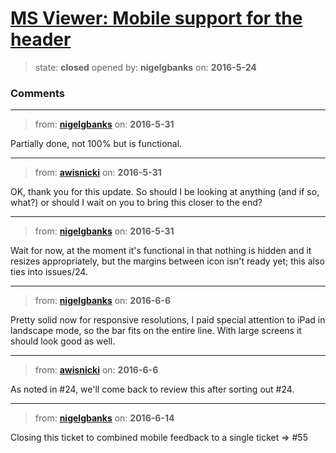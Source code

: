 # [MS Viewer: Mobile support for the header](https://github.com/livingstoneonline/livingstoneonline/issues/44)

> state: **closed** opened by: **nigelgbanks** on: **2016-5-24**



### Comments

---
> from: [**nigelgbanks**](https://github.com/livingstoneonline/livingstoneonline/issues/44#issuecomment-222726907) on: **2016-5-31**

Partially done, not 100% but is functional.

---
> from: [**awisnicki**](https://github.com/livingstoneonline/livingstoneonline/issues/44#issuecomment-222759416) on: **2016-5-31**

OK, thank you for this update. So should I be looking at anything (and if so, what?) or should I wait on you to bring this closer to the end?

---
> from: [**nigelgbanks**](https://github.com/livingstoneonline/livingstoneonline/issues/44#issuecomment-222760073) on: **2016-5-31**

Wait for now, at the moment it&#x27;s functional in that nothing is hidden and it resizes appropriately, but the margins between icon isn&#x27;t ready yet; this also ties into issues/24.

---
> from: [**nigelgbanks**](https://github.com/livingstoneonline/livingstoneonline/issues/44#issuecomment-224097667) on: **2016-6-6**

Pretty solid now for responsive resolutions, I paid special attention to iPad in landscape mode, so the bar fits on the entire line. With large screens it should look good as well.

---
> from: [**awisnicki**](https://github.com/livingstoneonline/livingstoneonline/issues/44#issuecomment-224138214) on: **2016-6-6**

As noted in #24, we&#x27;ll come back to review this after sorting out #24.

---
> from: [**nigelgbanks**](https://github.com/livingstoneonline/livingstoneonline/issues/44#issuecomment-225917571) on: **2016-6-14**

Closing this ticket to combined mobile feedback to a single ticket &#x3D;&gt; #55

